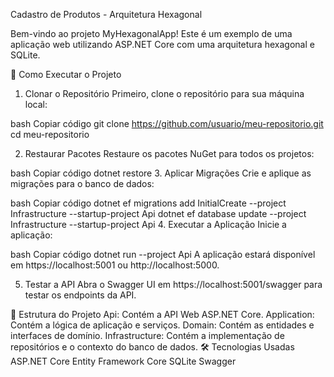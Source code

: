 Cadastro de Produtos - Arquitetura Hexagonal

Bem-vindo ao projeto MyHexagonalApp! Este é um exemplo de uma aplicação web utilizando ASP.NET Core com uma arquitetura hexagonal e SQLite.

🚀 Como Executar o Projeto
1. Clonar o Repositório
Primeiro, clone o repositório para sua máquina local:

bash
Copiar código
git clone https://github.com/usuario/meu-repositorio.git
cd meu-repositorio

2. Restaurar Pacotes
Restaure os pacotes NuGet para todos os projetos:

bash
Copiar código
dotnet restore
3. Aplicar Migrações
Crie e aplique as migrações para o banco de dados:

bash
Copiar código
dotnet ef migrations add InitialCreate --project Infrastructure --startup-project Api
dotnet ef database update --project Infrastructure --startup-project Api
4. Executar a Aplicação
Inicie a aplicação:

bash
Copiar código
dotnet run --project Api
A aplicação estará disponível em https://localhost:5001 ou http://localhost:5000.

5. Testar a API
Abra o Swagger UI em https://localhost:5001/swagger para testar os endpoints da API.

📁 Estrutura do Projeto
Api: Contém a API Web ASP.NET Core.
Application: Contém a lógica de aplicação e serviços.
Domain: Contém as entidades e interfaces de domínio.
Infrastructure: Contém a implementação de repositórios e o contexto do banco de dados.
🛠️ Tecnologias Usadas
ASP.NET Core
Entity Framework Core
SQLite
Swagger
